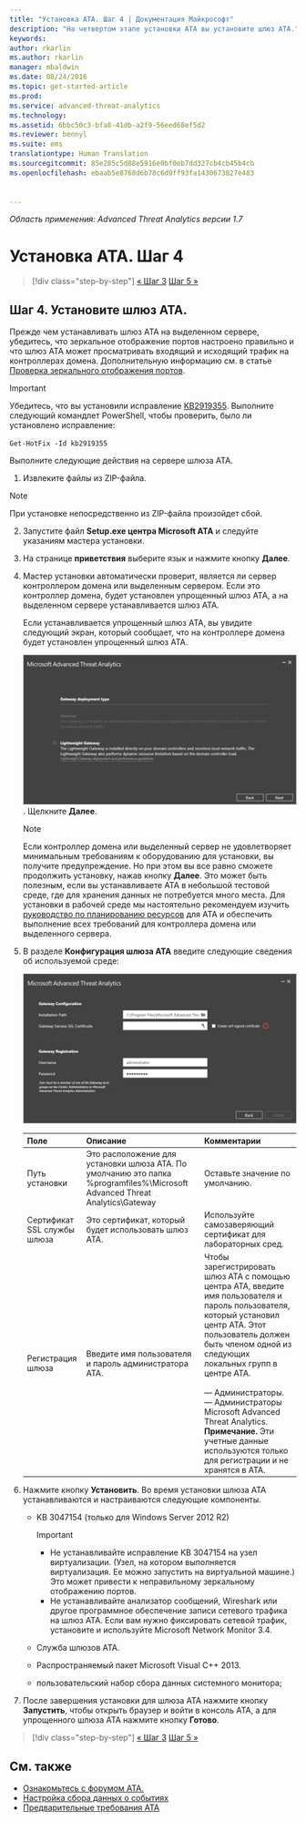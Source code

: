 ```yaml
---
title: "Установка ATA. Шаг 4 | Документация Майкрософт"
description: "На четвертом этапе установки ATA вы установите шлюз ATA."
keywords: 
author: rkarlin
ms.author: rkarlin
manager: mbaldwin
ms.date: 08/24/2016
ms.topic: get-started-article
ms.prod: 
ms.service: advanced-threat-analytics
ms.technology: 
ms.assetid: 6bbc50c3-bfa8-41db-a2f9-56eed68ef5d2
ms.reviewer: bennyl
ms.suite: ems
translationtype: Human Translation
ms.sourcegitcommit: 85e285c5d88e5916e0bf0eb7dd327cb4cb45b4cb
ms.openlocfilehash: ebaab5e8768d6b78c6d9ff93fa1430673827e483


---
```


*Область применения: Advanced Threat Analytics версии 1.7*



# <a name="install-ata---step-4"></a>Установка ATA. Шаг 4

>[!div class="step-by-step"]
[« Шаг 3](install-ata-step3.md)
[Шаг 5 »](install-ata-step5.md)

## <a name="step-4-install-the-ata-gateway"></a>Шаг 4. Установите шлюз ATA.

Прежде чем устанавливать шлюз ATA на выделенном сервере, убедитесь, что зеркальное отображение портов настроено правильно и что шлюз ATA может просматривать входящий и исходящий трафик на контроллерах домена. Дополнительную информацию см. в статье [Проверка зеркального отображения портов](validate-port-mirroring.md).


> [!IMPORTANT]
> Убедитесь, что вы установили исправление [KB2919355](http://support.microsoft.com/kb/2919355/).  Выполните следующий командлет PowerShell, чтобы проверить, было ли установлено исправление:
>
> `Get-HotFix -Id kb2919355`

Выполните следующие действия на сервере шлюза ATA.

1.  Извлеките файлы из ZIP-файла. 
> [!NOTE] 
> При установке непосредственно из ZIP-файла произойдет сбой.

2.  Запустите файл **Setup.exe центра Microsoft ATA** и следуйте указаниям мастера установки.

3.  На странице **приветствия** выберите язык и нажмите кнопку **Далее**.

4.  Мастер установки автоматически проверит, является ли сервер контроллером домена или выделенным сервером. Если это контроллер домена, будет установлен упрощенный шлюз ATA, а на выделенном сервере устанавливается шлюз ATA. 
    
    Если устанавливается упрощенный шлюз ATA, вы увидите следующий экран, который сообщает, что на контроллере домена будет установлен упрощенный шлюз ATA.
    
    ![Установка упрощенного шлюза ATA](media/ATA-lightweight-gateway-install-selected.png). Щелкните **Далее**.

    > [!NOTE] 
    > Если контроллер домена или выделенный сервер не удовлетворяет минимальным требованиям к оборудованию для установки, вы получите предупреждение. Но при этом вы все равно сможете продолжить установку, нажав кнопку **Далее**. Это может быть полезным, если вы устанавливаете ATA в небольшой тестовой среде, где для хранения данных не потребуется много места. Для установки в рабочей среде мы настоятельно рекомендуем изучить [руководство по планированию ресурсов](/advanced-threat-analytics/plan-design/ata-capacity-planning) для ATA и обеспечить выполнение всех требований для контроллера домена или выделенного сервера.

4.  В разделе **Конфигурация шлюза ATA** введите следующие сведения об используемой среде:

    ![Изображение "Конфигурация шлюза ATA"](media/ATA-Gateway-Configuration.png)

    |Поле|Описание|Комментарии|
    |---------|---------------|------------|
    |Путь установки|Это расположение для установки шлюза ATA. По умолчанию это папка %programfiles%\Microsoft Advanced Threat Analytics\Gateway|Оставьте значение по умолчанию.|
    |Сертификат SSL службы шлюза|Это сертификат, который будет использовать шлюз ATA.|Используйте самозаверяющий сертификат для лабораторных сред.|
    |Регистрация шлюза|Введите имя пользователя и пароль администратора ATA.|Чтобы зарегистрировать шлюз ATA с помощью центра ATA, введите имя пользователя и пароль пользователя, который установил центр ATA. Этот пользователь должен быть членом одной из следующих локальных групп в центре ATA.<br /><br />— Администраторы.<br />— Администраторы Microsoft Advanced Threat Analytics. **Примечание.** Эти учетные данные используются только для регистрации и не хранятся в ATA.|
    
5. Нажмите кнопку **Установить**. Во время установки шлюза ATA устанавливаются и настраиваются следующие компоненты.

    -   KB 3047154 (только для Windows Server 2012 R2)

        > [!IMPORTANT]
        > -   Не устанавливайте исправление KB 3047154 на узел виртуализации. (Узел, на котором выполняется виртуализация. Ее можно запустить на виртуальной машине.) Это может привести к неправильному зеркальному отображению портов. 
        > -   Не устанавливайте анализатор сообщений, Wireshark или другое программное обеспечение записи сетевого трафика на шлюз ATA. Если вам нужно фиксировать сетевой трафик, установите и используйте Microsoft Network Monitor 3.4.

    -   Служба шлюзов ATA.

    -   Распространяемый пакет Microsoft Visual C++ 2013.

    -   пользовательский набор сбора данных системного монитора;

5.  После завершения установки для шлюза ATA нажмите кнопку **Запустить**, чтобы открыть браузер и войти в консоль ATA, а для упрощенного шлюза ATA нажмите кнопку **Готово**.


>[!div class="step-by-step"]
[« Шаг 3](install-ata-step3.md)
[Шаг 5 »](install-ata-step5.md)

## <a name="see-also"></a>См. также

- [Ознакомьтесь с форумом ATA.](https://social.technet.microsoft.com/Forums/security/home?forum=mata)
- [Настройка сбора данных о событиях](configure-event-collection.md)
- [Предварительные требования ATA](/advanced-threat-analytics/plan-design/ata-prerequisites)




<!--HONumber=Jan17_HO1-->


